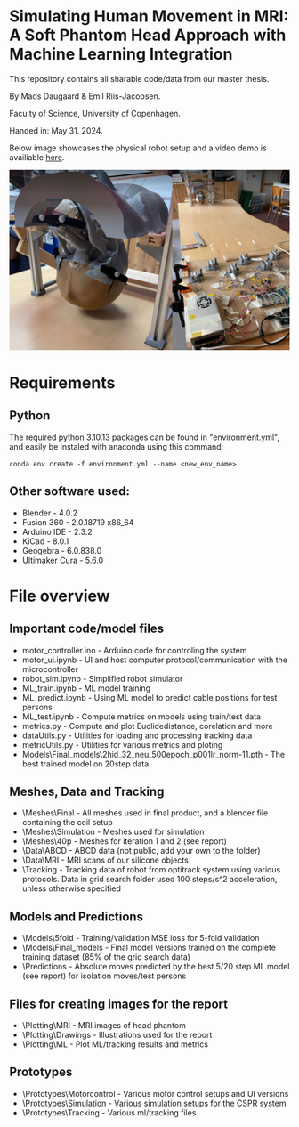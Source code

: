 # Simulating Human Movement in MRI: A Soft Phantom Head Approach with Machine Learning Integration
This repository contains all sharable code/data from our master thesis.

By Mads Daugaard \& Emil Riis-Jacobsen.

Faculty of Science, University of Copenhagen.

Handed in: May 31. 2024.

Below image showcases the physical robot setup and a video demo is availiable [here](https://www.youtube.com/watch?v=Sc_tomtOb3E&ab_channel=MadsDaugaard).


![Robot example](GithubImgs/robotshowcase.png)

# Requirements
## Python
The required python 3.10.13 packages can be found in "environment.yml", and easily be instaled with anaconda using this command:

```
conda env create -f environment.yml --name <new_env_name>
```
## Other software used:
* Blender        - 4.0.2
* Fusion 360     - 2.0.18719 x86_64
* Arduino IDE    - 2.3.2
* KiCad          - 8.0.1
* Geogebra       - 6.0.838.0
* Ultimaker Cura - 5.6.0



# File overview
## Important code/model files
 * motor_controller.ino                                                 - Arduino code for controling the system
 * motor_ui.ipynb                                                       - UI and host computer protocol/communication with the microcontroller
 * robot_sim.ipynb                                                      - Simplified robot simulator
 * ML_train.ipynb                                                       - ML model training
 * ML_predict.ipynb                                                     - Using ML model to predict cable positions for test persons
 * ML_test.ipynb                                                        - Compute metrics on models using train/test data
 * metrics.py                                                           - Compute and plot Euclidedistance, corelation and more
 * dataUtils.py                                                         - Utilities for loading and processing tracking data
 * metricUtils.py                                                       - Utilities for various metrics and ploting
 * Models\Final_models\2hid_32_neu_500epoch_p001lr_norm-11.pth          - The best trained model on 20step data

## Meshes, Data and Tracking
* \Meshes\Final           - All meshes used in final product, and a blender file containing the coil setup
* \Meshes\Simulation      - Meshes used for simulation
* \Meshes\40p             - Meshes for iteration 1 and 2 (see report)
* \Data\ABCD              - ABCD data (not public, add your own to the folder)
* \Data\MRI               - MRI scans of our silicone objects
* \Tracking               - Tracking data of robot from optitrack system using various protocols. Data in grid search folder used 100 steps/s^2 acceleration, unless otherwise specified


## Models and Predictions
* \Models\5fold           - Training/validation MSE loss for 5-fold validation
* \Models\Final_models    - Final model versions trained on the complete training dataset (85% of the grid search data)
* \Predictions            - Absolute moves predicted by the best 5/20 step ML model (see report) for isolation moves/test persons

## Files for creating images for the report
* \Plotting\MRI             - MRI images of head phantom
* \Plotting\Drawings        - Illustrations used for the report
* \Plotting\ML              - Plot ML/tracking results and metrics


## Prototypes
*  \Prototypes\Motorcontrol     - Various motor control setups and UI versions
*  \Prototypes\Simulation       - Various simulation setups for the CSPR system      
*  \Prototypes\Tracking         - Various ml/tracking files